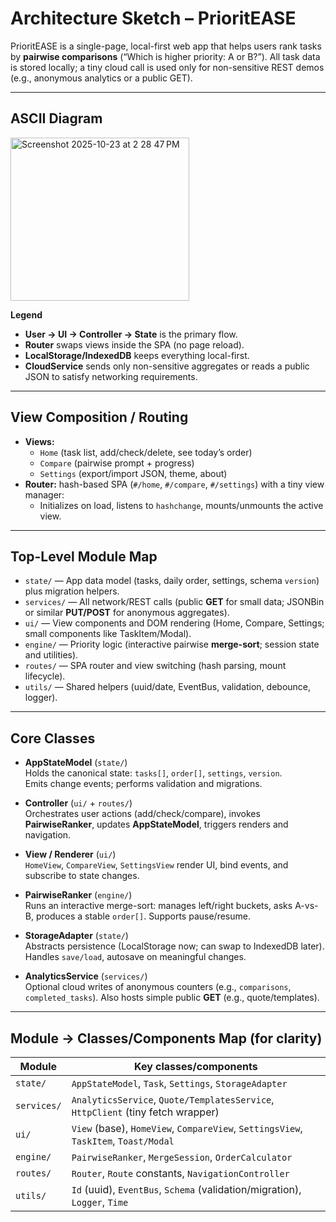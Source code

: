 # Architecture Sketch – PrioritEASE

PrioritEASE is a single-page, local-first web app that helps users rank tasks by **pairwise comparisons** (“Which is higher priority: A or B?”). All task data is stored locally; a tiny cloud call is used only for non-sensitive REST demos (e.g., anonymous analytics or a public GET).

---

## ASCII Diagram 
<img width="286" height="261" alt="Screenshot 2025-10-23 at 2 28 47 PM" src="https://github.com/user-attachments/assets/8bbe997e-8760-4431-931a-9e2d7cfdac9f" />

 
**Legend**
- **User → UI → Controller → State** is the primary flow.
- **Router** swaps views inside the SPA (no page reload).
- **LocalStorage/IndexedDB** keeps everything local-first.
- **CloudService** sends only non-sensitive aggregates or reads a public JSON to satisfy networking requirements.

---

## View Composition / Routing

- **Views:**  
  - `Home` (task list, add/check/delete, see today’s order)  
  - `Compare` (pairwise prompt + progress)  
  - `Settings` (export/import JSON, theme, about)
- **Router:** hash-based SPA (`#/home`, `#/compare`, `#/settings`) with a tiny view manager:
  - Initializes on load, listens to `hashchange`, mounts/unmounts the active view.

---

## Top-Level Module Map 

- `state/` — App data model (tasks, daily order, settings, schema `version`) plus migration helpers.
- `services/` — All network/REST calls (public **GET** for small data; JSONBin or similar **PUT/POST** for anonymous aggregates).
- `ui/` — View components and DOM rendering (Home, Compare, Settings; small components like TaskItem/Modal).
- `engine/` — Priority logic (interactive pairwise **merge-sort**; session state and utilities).
- `routes/` — SPA router and view switching (hash parsing, mount lifecycle).
- `utils/` — Shared helpers (uuid/date, EventBus, validation, debounce, logger).

---

## Core Classes 

- **AppStateModel** (`state/`)  
  Holds the canonical state: `tasks[]`, `order[]`, `settings`, `version`.  
  Emits change events; performs validation and migrations.

- **Controller** (`ui/` + `routes/`)  
  Orchestrates user actions (add/check/compare), invokes **PairwiseRanker**, updates **AppStateModel**, triggers renders and navigation.

- **View / Renderer** (`ui/`)  
  `HomeView`, `CompareView`, `SettingsView` render UI, bind events, and subscribe to state changes.

- **PairwiseRanker** (`engine/`)  
  Runs an interactive merge-sort: manages left/right buckets, asks A-vs-B, produces a stable `order[]`. Supports pause/resume.

- **StorageAdapter** (`state/`)  
  Abstracts persistence (LocalStorage now; can swap to IndexedDB later). Handles `save/load`, autosave on meaningful changes.

- **AnalyticsService** (`services/`)  
  Optional cloud writes of anonymous counters (e.g., `comparisons`, `completed_tasks`). Also hosts simple public **GET** (e.g., quote/templates).

---

## Module → Classes/Components Map (for clarity)

| Module     | Key classes/components |
|------------|------------------------|
| `state/`   | `AppStateModel`, `Task`, `Settings`, `StorageAdapter` |
| `services/`| `AnalyticsService`, `Quote/TemplatesService`, `HttpClient` (tiny fetch wrapper) |
| `ui/`      | `View` (base), `HomeView`, `CompareView`, `SettingsView`, `TaskItem`, `Toast/Modal` |
| `engine/`  | `PairwiseRanker`, `MergeSession`, `OrderCalculator` |
| `routes/`  | `Router`, `Route` constants, `NavigationController` |
| `utils/`   | `Id` (uuid), `EventBus`, `Schema` (validation/migration), `Logger`, `Time` |



